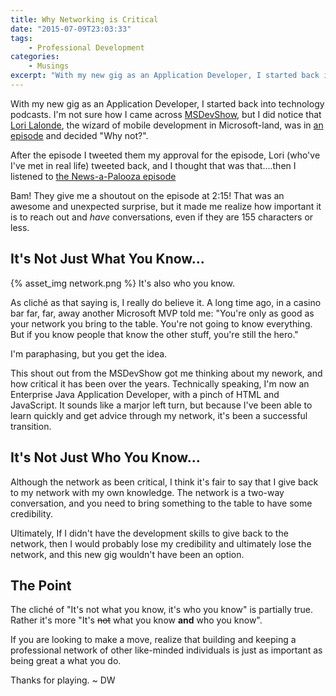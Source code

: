 ```yaml
---
title: Why Networking is Critical
date: "2015-07-09T23:03:33"
tags:
	- Professional Development
categories:
	- Musings
excerpt: "With my new gig as an Application Developer, I started back into technology podcasts. I'm not sure how I came across MSDevShow, but I did notice that Lori Lalonde, the wizard of mobile development in Microsoft-land, was in an episode and decided: Why not?."
---
```


<!-- more -->
With my new gig as an Application Developer, I started back into technology podcasts. I'm not sure how I came across [MSDevShow](http://msdevshow.com/), but I did notice that [Lori Lalonde](https://twitter.com/loriblalonde), the wizard of mobile development in Microsoft-land, was in [an episode](http://msdevshow.com/2015/03/cross-platform-voice-and-women-in-tech-with-lori-lalonde/) and decided "Why not?".

After the episode I tweeted them my approval for the episode, Lori (who've I've met in real life) tweeted back, and I thought that was that....then I listened to [the News-a-Palooza episode](http://msdevshow.com/2015/04/news-a-palooza/)

Bam! They give me a shoutout on the episode at 2:15! That was an awesome and unexpected surprise, but it made me realize how important it is to reach out and _have_ conversations, even if they are 155 characters or less.

## It's Not Just What You Know...
{% asset_img network.png %}
It's also who you know.

As cliché as that saying is, I really do believe it. A long time ago, in a casino bar far, far, away another Microsoft MVP told me: "You're only as good as your network you bring to the table. You're not going to know everything. But if you know people that know the other stuff, you're still the hero."

I'm paraphasing, but you get the idea.

This shout out from the MSDevShow got me thinking about my nework, and how critical it has been over the years. Technically speaking, I'm now an Enterprise Java Application Developer, with a pinch of HTML and JavaScript. It sounds like a marjor left turn, but because I've been able to learn quickly and get advice through my network, it's been a successful transition.

## It's Not Just Who You Know...
Although the network as been critical, I think it's fair to say that I give back to my network with my own knowledge. The network is a two-way conversation, and you need to bring something to the table to have some credibility. 

Ultimately, If I didn't have the development skills to give back to the network, then I would probably lose my credibility and ultimately lose the network, and this new gig wouldn't have been an option.

## The Point
The cliché of "It's not what you know, it's who you know" is partially true. Rather it's more "It's ~~not~~ what you know **and** who you know". 

If you are looking to make a move, realize that building and keeping a professional network of other like-minded individuals is just as important as being great a what you do.

Thanks for playing. ~ DW

